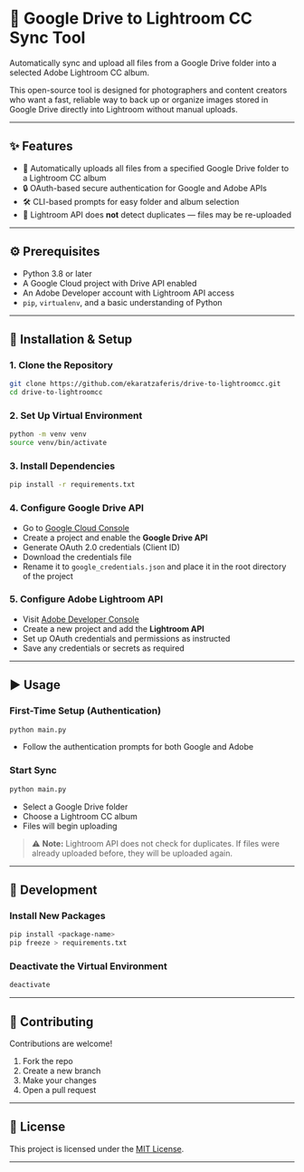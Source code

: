 # 📸 Google Drive to Lightroom CC Sync Tool

Automatically sync and upload all files from a Google Drive folder into a selected Adobe Lightroom CC album.

This open-source tool is designed for photographers and content creators who want a fast, reliable way to back up or organize images stored in Google Drive directly into Lightroom without manual uploads.

---

## ✨ Features

- 🔁 Automatically uploads all files from a specified Google Drive folder to a Lightroom CC album
- 🔒 OAuth-based secure authentication for Google and Adobe APIs
- 🛠 CLI-based prompts for easy folder and album selection
- 🚫 Lightroom API does **not** detect duplicates — files may be re-uploaded  

---

## ⚙️ Prerequisites

- Python 3.8 or later  
- A Google Cloud project with Drive API enabled  
- An Adobe Developer account with Lightroom API access  
- `pip`, `virtualenv`, and a basic understanding of Python  

---

## 🚀 Installation & Setup

### 1. Clone the Repository

```bash
git clone https://github.com/ekaratzaferis/drive-to-lightroomcc.git
cd drive-to-lightroomcc
```

### 2. Set Up Virtual Environment

```bash
python -m venv venv
source venv/bin/activate
```

### 3. Install Dependencies

```bash
pip install -r requirements.txt
```

### 4. Configure Google Drive API

* Go to [Google Cloud Console](https://console.cloud.google.com/)
* Create a project and enable the **Google Drive API**
* Generate OAuth 2.0 credentials (Client ID)
* Download the credentials file
* Rename it to `google_credentials.json` and place it in the root directory of the project

### 5. Configure Adobe Lightroom API

* Visit [Adobe Developer Console](https://developer.adobe.com/console/)
* Create a new project and add the **Lightroom API**
* Set up OAuth credentials and permissions as instructed
* Save any credentials or secrets as required

---

## ▶️ Usage

### First-Time Setup (Authentication)

```bash
python main.py
```

* Follow the authentication prompts for both Google and Adobe

### Start Sync

```bash
python main.py
```

* Select a Google Drive folder
* Choose a Lightroom CC album
* Files will begin uploading

> ⚠️ **Note:** Lightroom API does not check for duplicates. If files were already uploaded before, they will be uploaded again.

---

## 🧪 Development

### Install New Packages

```bash
pip install <package-name>
pip freeze > requirements.txt
```

### Deactivate the Virtual Environment

```bash
deactivate
```

---

## 🤝 Contributing

Contributions are welcome!

1. Fork the repo
2. Create a new branch
3. Make your changes
4. Open a pull request

---

## 📄 License

This project is licensed under the [MIT License](LICENSE).

---
